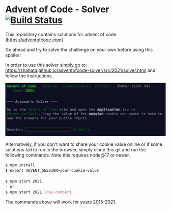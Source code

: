 # Advent of Code - Solver [![Build Status](https://github.com/shahata/adventofcode-solver/workflows/build/badge.svg)](#advent-of-code---solver-)

This repository contains solutions for advent of code (https://adventofcode.com)

Go ahead and try to solve the challenge on your own before using this spoiler!

In order to use this solver simply go to: https://shahata.github.io/adventofcode-solver/src/2021/solver.html and follow the instructions.

[![Solver](src/static/solver.png)](https://shahata.github.io/adventofcode-solver/src/2021/solver.html)

Alternatively, if you don't want to share your cookie value online or if some solutions fail to run in the browser, simply clone this git and run the following commands. Note this requires node@17 or newer.

```sh
$ npm install
$ export ADVENT_SESSION=your-cookie-value

$ npm start 2021
- or -
$ npm start 2021 [day-number]
```

The commands above will work for years 2015-2021.
